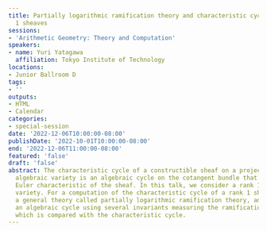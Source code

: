 ```yaml
---
title: Partially logarithmic ramification theory and characteristic cycles of rank
  1 sheaves
sessions:
- 'Arithmetic Geometry: Theory and Computation'
speakers:
- name: Yuri Yatagawa
  affiliation: Tokyo Institute of Technology
locations:
- Junior Ballroom D
tags:
- ''
outputs:
- HTML
- Calendar
categories:
- special-session
date: '2022-12-06T10:00:00-08:00'
publishDate: '2022-10-01T10:00:00-08:00'
end: '2022-12-06T11:00:00-08:00'
featured: 'false'
draft: 'false'
abstract: The characteristic cycle of a constructible sheaf on a projective smooth
  algebraic variety is an algebraic cycle on the cotangent bundle that computes the
  Euler characteristic of the sheaf. In this talk, we consider a rank 1 sheaf on the
  variety. For a computation of the characteristic cycle of a rank 1 sheaf, we introduce
  a general theory called partially logarithmic ramification theory, and construct
  an algebraic cycle using several invariants measuring the ramification of the sheaf,
  which is compared with the characteristic cycle.
---
```

